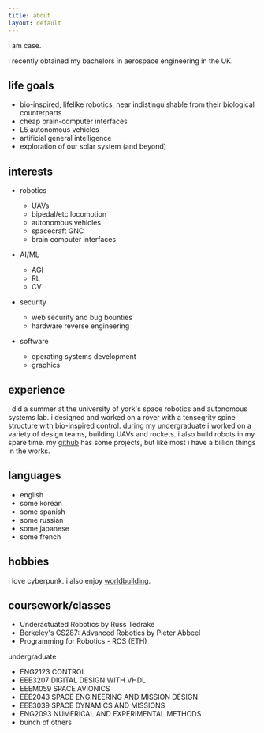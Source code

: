 ```yaml
---
title: about 
layout: default 
---
```


i am case.

i recently obtained my bachelors in aerospace engineering in the UK.

## life goals

* bio-inspired, lifelike robotics, near indistinguishable from their biological counterparts
* cheap brain-computer interfaces
* L5 autonomous vehicles
* artificial general intelligence
* exploration of our solar system (and beyond)


## interests

* robotics
    - UAVs
    - bipedal/etc locomotion
    - autonomous vehicles
    - spacecraft GNC
    - brain computer interfaces

* AI/ML
    - AGI
    - RL
    - CV

* security
    - web security and bug bounties
    - hardware reverse engineering

* software
    - operating systems development
    - graphics 


## experience

i did a summer at the university of york's space robotics and autonomous systems lab. i designed and worked on a rover with a tensegrity spine structure with bio-inspired control. during my undergraduate i worked on a variety of design teams, building UAVs and rockets. i also build robots in my spare time. my [github](https://github.com/onlycase) has some projects, but like most i have a billion things in the works.

## languages

* english
* some korean
* some spanish
* some russian
* some japanese
* some french

## hobbies

i love cyberpunk. i also enjoy [worldbuilding](https://onlycase.github.io/worldbuilding/).


## coursework/classes

* Underactuated Robotics by Russ Tedrake
* Berkeley's CS287: Advanced Robotics by Pieter Abbeel
* Programming for Robotics - ROS (ETH)

undergraduate
* ENG2123 CONTROL
* EEE3207 DIGITAL DESIGN WITH VHDL
* EEEM059 SPACE AVIONICS
* EEE2043 SPACE ENGINEERING AND MISSION DESIGN
* EEE3039 SPACE DYNAMICS AND MISSIONS
* ENG2093 NUMERICAL AND EXPERIMENTAL METHODS
* bunch of others
